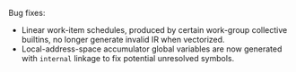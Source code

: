 Bug fixes:

* Linear work-item schedules, produced by certain work-group collective
  builtins, no longer generate invalid IR when vectorized.
* Local-address-space accumulator global variables are now generated with
  `internal` linkage to fix potential unresolved symbols.
